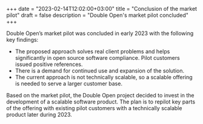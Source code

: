+++
date = "2023-02-14T12:02:00+03:00"
title = "Conclusion of the market pilot"
draft = false
description = "Double Open's market pilot concluded"
+++

Double Open’s market pilot was concluded in early 2023 with the following key findings:

- The proposed approach solves real client problems and helps significantly in open source software
compliance. Pilot customers issued positive references.
- There is a demand for continued use and expansion of the solution.
- The current approach is not technically scalable, so a scalable offering is needed to serve a
  larger customer base.

Based on the market pilot, the Double Open project decided to invest in the development of a scalable
software product. The plan is to repilot key parts of the offering with existing pilot customers
with a technically scalable product later during 2023.
